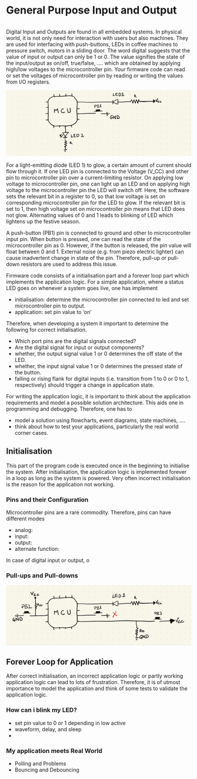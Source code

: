 # General Purpose Input and Output
```{warning} You should have no fear in reading schematics and finding relevant needle information in datasheet stack. 
```
Digital Input and Outputs are found in all embedded systems. In physical world, it is not only need for interaction with users but also machines. They are used for interfacing with push-buttons, LEDs in coffee machines to pressure switch, motors in a sliding door. The word digital suggests that the value of input or output can only be 1 or 0. The value signifies the state of the input/output as on/off, true/false, …. which are obtained by applying high/low voltages to the microcontroller pin. Your firmware code can read or set the voltages of microcontroller pin by reading or writing the values from I/O registers. 

![Untitled](Figures/io.png)

For a light-emitting diode (LED 1) to glow, a certain amount of current should flow through it. If one LED pin is connected to the Voltage (V_CC) and other pin to microcontroller pin over a current-limiting resistor. On applying low voltage to microcontroller pin, one can light up an LED and on applying high voltage to the microcontroller pin the LED will switch off. Here, the software sets the relevant bit in a register to 0, so that low voltage is set on corresponding microcontroller pin for the LED to glow. If the relevant bit is set to 1, then high voltage set on microcontroller pin means that LED does not glow. Alternating values of 0 and 1 leads to blinking of LED which lightens up the festive season.

A push-button (PB1) pin is connected to ground and other to microcontroller input pin. When button is pressed, one can read the state of the microcontroller pin as 0. However, if the button is released, the pin value will float between 0 and 1. External noise (e.g. from piezo electric lighter) can cause inadvertent change in state of the pin. Therefore, pull-up or pull-down resistors are used to address this issue. 

Firmware code consists of a initialisation part and a forever loop part which implements the application logic. For a simple application, where a status LED goes on whenever a system goes live, one has implement

- initialisation: determine the microcontroller pin connected to led and set microcontroller pin to output.
- application: set pin value to ‘on’

Therefore, when developing a system it important to determine the following for correct initialisation.

- Which port pins are the digital signals connected?
- Are the digital signal for input or output components?
- whether, the output signal value 1 or 0 determines the off state of the LED.
- whether, the input signal value 1 or 0 determines the pressed state of the button.
- falling or rising flank for digital inputs (i.e. transition from 1 to 0 or 0 to 1, respectively) should trigger a change in application state.

For writing the application logic, it is important to think about the application requirements and model a possible solution architecture. This aids one in programming and debugging. Therefore, one has to

- model a solution using flowcharts, event diagrams, state machines, ….
- think about how to test your applications, particularly the real world corner cases.

## Initialisation

This part of the program code is executed once in the beginning to initialise the system. After initialisation, the application logic is implemented forever in a loop as long as the system is powered. Very often incorrect initialisation is the reason for the application not working. 

### Pins and their Configuration

Microcontroller pins are a rare commodity. Therefore, pins can have different modes

- analog:
- input:
- output:
- alternate function:

In case of digital input or output, o

### Pull-ups and Pull-downs

![Untitled](Figures/pushbtn.png)

## Forever Loop for Application

After correct initialisation, an incorrect application logic or partly working application logic can lead to lots of frustration. Therefore, it is of utmost importance to model the application and think of some tests to validate the application logic.

### How can i blink my LED?

- set pin value to 0 or 1 depending in low active
- waveform, delay, and sleep
- 

### My application meets Real World

- Polling and Problems
- Bouncing and Debouncing

